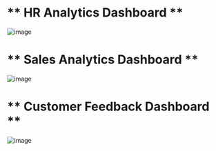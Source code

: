 # ** HR Analytics Dashboard **

![image](https://github.com/user-attachments/assets/7490a0f3-0c21-43a2-be16-f4ec8e941a6a)


# ** Sales Analytics Dashboard **

![image](https://github.com/user-attachments/assets/ad848de5-60d1-44b8-9f90-91a6ae4fd043)

# ** Customer Feedback Dashboard **

![image](https://github.com/user-attachments/assets/6986ca43-88d8-4c64-a188-fc963f30a64d)
